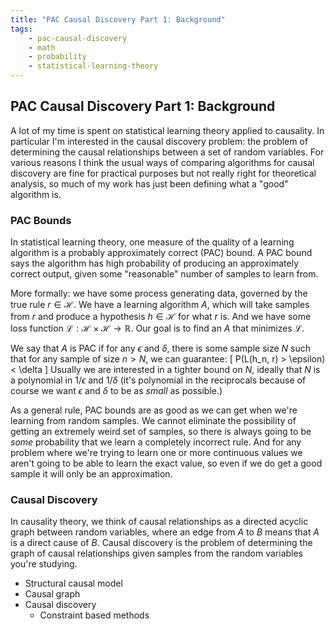 ```yaml
---
title: "PAC Causal Discovery Part 1: Background"
tags:
    - pac-causal-discovery
    - math
    - probability
    - statistical-learning-theory
---
```


## PAC Causal Discovery Part 1: Background
A lot of my time is spent on statistical learning theory applied to causality. In particular I'm interested in the causal discovery problem: the problem of determining the causal relationships between a set of random variables. For various reasons I think the usual ways of comparing algorithms for causal discovery are fine for practical purposes but not really right for theoretical analysis, so much of my work has just been defining what a "good" algorithm is.

### PAC Bounds
In statistical learning theory, one measure of the quality of a learning algorithm is a probably approximately correct (PAC) bound. A PAC bound says the algorithm has high probability of producing an approximately correct output, given some "reasonable" number of samples to learn from.

More formally: we have some process generating data, governed by the true rule $r \in \mathcal{H}$. We have a learning algorithm $A$, which will take samples from $r$ and produce a hypothesis $h \in \mathcal{H}$ for what $r$ is. And we have some loss function $\mathcal{L}: \mathcal{H} \times \mathcal{H} \rightarrow \mathbb{R}$. Our goal is to find an $A$ that minimizes $\mathcal{L}$.

We say that $A$ is PAC if for any $\epsilon$ and $\delta$, there is some sample size $N$ such that for any sample of size $n > N$, we can guarantee:
\[
    P(L(h_n, r) > \epsilon) < \delta
\]
Usually we are interested in a tighter bound on $N$, ideally that $N$ is a polynomial in $1/\epsilon$ and $1/\delta$ (it's polynomial in the reciprocals because of course we want $\epsilon$ and $\delta$ to be as *small* as possible.)

As a general rule, PAC bounds are as good as we can get when we're learning from random samples. We cannot eliminate the possibility of getting an extremely weird set of samples, so there is always going to be *some* probability that we learn a completely incorrect rule. And for any problem where we're trying to learn one or more continuous values we aren't going to be able to learn the exact value, so even if we do get a good sample it will only be an approximation.


### Causal Discovery
In causality theory, we think of causal relationships as a directed acyclic graph between random variables, where an edge from $A$ to $B$ means that $A$ is a direct cause of $B$. Causal discovery is the problem of determining the graph of causal relationships given samples from the random variables you're studying.

- Structural causal model
- Causal graph
- Causal discovery
    - Constraint based methods



